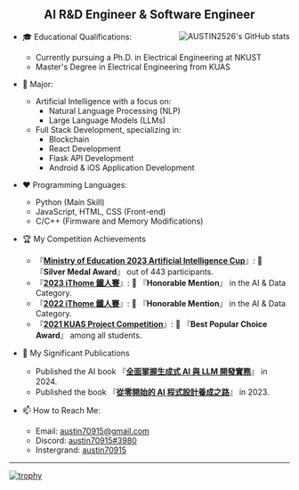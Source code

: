<h2 align="center">AI R&D Engineer & Software Engineer</h2>
<img src="https://github-readme-stats.vercel.app/api?username=AUSTIN2526&show_icons=true" alt="AUSTIN2526's GitHub stats" align="right">

* 🎓 Educational Qualifications:
  * Currently pursuing a Ph.D. in Electrical Engineering at NKUST
  * Master's Degree in Electrical Engineering from KUAS

* 🔭 Major:
  * Artificial Intelligence with a focus on:
    * Natural Language Processing (NLP)
    * Large Language Models (LLMs)
  * Full Stack Development, specializing in:
    * Blockchain
    * React Development
    * Flask API Development
    * Android & iOS Application Development

* ❤ Programming Languages:
  * Python (Main Skill)
  * JavaScript, HTML, CSS (Front-end)
  * C/C++ (Firmware and Memory Modifications)

* 🏆 My Competition Achievements
  * 『[**Ministry of Education 2023 Artificial Intelligence Cup**](https://github.com/AUSTIN2526/DE-ID-AI-CUP-Trainer)』: 🥈 『**Silver Medal Award**』 out of 443 participants.  
  * 『[**2023 iThome 鐵人賽**](https://github.com/AUSTIN2526/iThome2023-learn-NLP-in-30-days)』: 🥉 『**Honorable Mention**』 in the AI & Data Category.  
  * 『[**2022 iThome 鐵人賽**](https://github.com/AUSTIN2526/learn-AI-in-30-days)』: 🥉 『**Honorable Mention**』 in the AI & Data Category.  
  * 『[**2021 KUAS Project Competition**](https://drive.google.com/file/d/1OVx8kAPhA2qmwKehwz3nIYKn-xI6IpSq/view?usp=drive_link)』: 🎊 『**Best Popular Choice Award**』 among all students.

* 📓 My Significant Publications
  * Published the AI book 『[**全面掌握生成式 AI 與 LLM 開發實務**](https://github.com/AUSTIN2526/learn-NLP-in-30-days-book-version)』 in 2024.
  * Published the book 『[**從零開始的 AI 程式設計養成之路**](https://github.com/AUSTIN2526/learn-AI-in-30-days-book-version)』 in 2023.

* 📫 How to Reach Me:
  * Email: austin70915@gmail.com
  * Discord: [austin70915#3980](https://discordapp.com/users/austin#3980)
  * Instergrand: [austin70915](https://www.instagram.com/austin70915/)
---
[![trophy](https://github-profile-trophy.vercel.app/?username=AUSTIN2526&&column=-1)](https://github.com/ryo-ma/github-profile-trophy)
